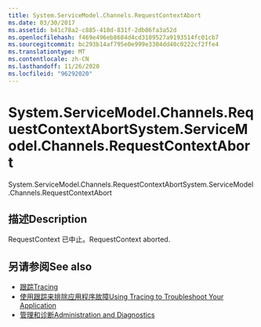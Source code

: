 ```yaml
---
title: System.ServiceModel.Channels.RequestContextAbort
ms.date: 03/30/2017
ms.assetid: b41c78a2-c885-418d-831f-2db86fa3a52d
ms.openlocfilehash: f469e496eb8684d4cd3109527a9193514fc01cb7
ms.sourcegitcommit: bc293b14af795e0e999e3304dd40c0222cf2ffe4
ms.translationtype: MT
ms.contentlocale: zh-CN
ms.lasthandoff: 11/26/2020
ms.locfileid: "96292020"
---
```

# <a name="systemservicemodelchannelsrequestcontextabort"></a><span data-ttu-id="81cb5-102">System.ServiceModel.Channels.RequestContextAbort</span><span class="sxs-lookup"><span data-stu-id="81cb5-102">System.ServiceModel.Channels.RequestContextAbort</span></span>

<span data-ttu-id="81cb5-103">System.ServiceModel.Channels.RequestContextAbort</span><span class="sxs-lookup"><span data-stu-id="81cb5-103">System.ServiceModel.Channels.RequestContextAbort</span></span>  
  
## <a name="description"></a><span data-ttu-id="81cb5-104">描述</span><span class="sxs-lookup"><span data-stu-id="81cb5-104">Description</span></span>  

 <span data-ttu-id="81cb5-105">RequestContext 已中止。</span><span class="sxs-lookup"><span data-stu-id="81cb5-105">RequestContext aborted.</span></span>  
  
## <a name="see-also"></a><span data-ttu-id="81cb5-106">另请参阅</span><span class="sxs-lookup"><span data-stu-id="81cb5-106">See also</span></span>

- [<span data-ttu-id="81cb5-107">跟踪</span><span class="sxs-lookup"><span data-stu-id="81cb5-107">Tracing</span></span>](index.md)
- [<span data-ttu-id="81cb5-108">使用跟踪来排除应用程序故障</span><span class="sxs-lookup"><span data-stu-id="81cb5-108">Using Tracing to Troubleshoot Your Application</span></span>](using-tracing-to-troubleshoot-your-application.md)
- [<span data-ttu-id="81cb5-109">管理和诊断</span><span class="sxs-lookup"><span data-stu-id="81cb5-109">Administration and Diagnostics</span></span>](../index.md)
